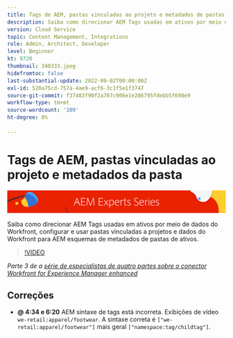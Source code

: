 ```yaml
---
title: Tags de AEM, pastas vinculadas ao projeto e metadados de pastas para Workfront para AEM conector aprimorado
description: Saiba como direcionar AEM Tags usadas em ativos por meio de dados do Workfront, usar pastas vinculadas a projetos e dados do Workfront para AEM esquemas de metadados de pastas de ativos.
version: Cloud Service
topic: Content Management, Integrations
role: Admin, Architect, Developer
level: Beginner
kt: 9720
thumbnail: 340333.jpeg
hidefromtoc: false
last-substantial-update: 2022-09-02T00:00:00Z
exl-id: 520a75cd-757a-4ae9-acf6-3c1f5e1f3747
source-git-commit: f37483f90f2a707c906e1e206795fdebb5f698e9
workflow-type: tm+mt
source-wordcount: '109'
ht-degree: 0%

---
```


# Tags de AEM, pastas vinculadas ao projeto e metadados da pasta

![Série AEM especialistas](./assets/banner.png)

Saiba como direcionar AEM Tags usadas em ativos por meio de dados do Workfront, configurar e usar pastas vinculadas a projetos e dados do Workfront para AEM esquemas de metadados de pastas de ativos.

>[!VIDEO](https://video.tv.adobe.com/v/340333/?quality=12&learn=on)

_Parte 3 de a [série de especialistas de quatro partes sobre o conector Workfront for Experience Manager enhanced](./overview.md)_

## Correções

+ __@ 4:34 e 6:20__ AEM sintaxe de tags está incorreta. Exibições de vídeo `we-retail:apparel/footwear`. A sintaxe correta é `["we-retail:apparel/footwear"]` mais geral `["namespace:tag/childtag"]`.
